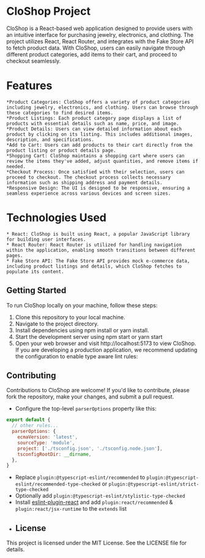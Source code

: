 # CloShop Project
CloShop is a React-based web application designed to provide users with an intuitive interface for purchasing jewelry, electronics, and clothing. The project utilizes React, React Router, and integrates with the Fake Store API to fetch product data. With CloShop, users can easily navigate through different product categories, add items to their cart, and proceed to checkout seamlessly.

# Features
    *Product Categories: CloShop offers a variety of product categories including jewelry, electronics, and clothing. Users can browse through these categories to find desired items.
    *Product Listings: Each product category page displays a list of products with essential details such as name, price, and image.
    *Product Details: Users can view detailed information about each product by clicking on its listing. This includes additional images, description, and specifications.
    *Add to Cart: Users can add products to their cart directly from the product listing or product details page.
    *Shopping Cart: CloShop maintains a shopping cart where users can review the items they've added, adjust quantities, and remove items if needed.
    *Checkout Process: Once satisfied with their selection, users can proceed to checkout. The checkout process collects necessary information such as shipping address and payment details.
    *Responsive Design: The UI is designed to be responsive, ensuring a seamless experience across various devices and screen sizes.
    
# Technologies Used
    * React: CloShop is built using React, a popular JavaScript library for building user interfaces.
    * React Router: React Router is utilized for handling navigation within the application, enabling smooth transitions between different pages.
    * Fake Store API: The Fake Store API provides mock e-commerce data, including product listings and details, which CloShop fetches to populate its content.

## Getting Started
To run CloShop locally on your machine, follow these steps:
1. Clone this repository to your local machine.
2. Navigate to the project directory.
3. Install dependencies using npm install or yarn install.
4. Start the development server using npm start or yarn start
5. Open your web browser and visit http://localhost:5173 to view CloShop.
If you are developing a production application, we recommend updating the configuration to enable type aware lint rules:

## Contributing
Contributions to CloShop are welcome! If you'd like to contribute, please fork the repository, make your changes, and submit a pull request.
- Configure the top-level `parserOptions` property like this:

```js
export default {
  // other rules...
  parserOptions: {
    ecmaVersion: 'latest',
    sourceType: 'module',
    project: ['./tsconfig.json', './tsconfig.node.json'],
    tsconfigRootDir: __dirname,
  },
}
```

- Replace `plugin:@typescript-eslint/recommended` to `plugin:@typescript-eslint/recommended-type-checked` or `plugin:@typescript-eslint/strict-type-checked`
- Optionally add `plugin:@typescript-eslint/stylistic-type-checked`
- Install [eslint-plugin-react](https://github.com/jsx-eslint/eslint-plugin-react) and add `plugin:react/recommended` & `plugin:react/jsx-runtime` to the `extends` list
- ## License
This project is licensed under the MIT License. See the LICENSE file for details.
